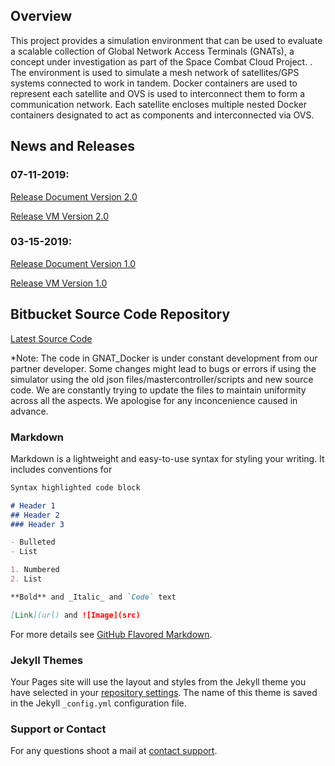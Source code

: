 ## Overview

This project provides a simulation environment that can be used to evaluate a scalable collection of Global Network Access Terminals (GNATs), a concept under investigation as part of the Space Combat Cloud Project. . The environment is used to simulate a mesh network of satellites/GPS systems connected to work in tandem. Docker containers are used to represent each satellite and OVS is used to interconnect them to form a communication network. Each satellite encloses multiple nested Docker containers designated to act as components and interconnected via OVS. 


## News and Releases

### 07-11-2019: 
[Release Document Version 2.0](https://github.com/nprabhu2195/SpaceCloudSite/blob/master/spacecloud-sim_doc2.0.pdf)

[Release VM Version 2.0](https://drive.google.com/drive/folders/1O8I_HlIIV7AfLQYlbiITgpC0-AUNQ6qu?usp=sharing)

### 03-15-2019: 
[Release Document Version 1.0](https://github.com/nprabhu2195/SpaceCloudSite/blob/master/spacecloud-sim_doc1.0.pdf)

[Release VM Version 1.0](https://drive.google.com/drive/folders/1Q4xO22gOut770oWz0WkOZw57l22u55Gf?usp=sharing)

## Bitbucket Source Code Repository
[Latest Source Code](https://bitbucket.org/DawnZhang/airforce/src/develop/)

*Note: The code in GNAT_Docker is under constant development from our partner developer. Some changes might lead to bugs or errors if using the simulator using the old json files/mastercontroller/scripts and new source code. We are constantly trying to update the files to maintain uniformity across all the aspects. We apologise for any inconcenience caused in advance. 

### Markdown

Markdown is a lightweight and easy-to-use syntax for styling your writing. It includes conventions for

```markdown
Syntax highlighted code block

# Header 1
## Header 2
### Header 3

- Bulleted
- List

1. Numbered
2. List

**Bold** and _Italic_ and `Code` text

[Link](url) and ![Image](src)
```

For more details see [GitHub Flavored Markdown](https://guides.github.com/features/mastering-markdown/).

### Jekyll Themes

Your Pages site will use the layout and styles from the Jekyll theme you have selected in your [repository settings](https://github.com/nprabhu2195/SpaceCloudSite/settings). The name of this theme is saved in the Jekyll `_config.yml` configuration file.

### Support or Contact

For any questions shoot a mail at [contact support](nprabhu@umass.edu).
